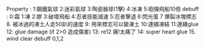 Property : 1:鋼鐵氣球 2:迷彩氣球 3:陶瓷器球(1擊) 4:冰凍 5:砲彈飛船10倍
debuff : 0:霜 1:凍 2:膠 3:破壞飛船 4:忍者技能減速 5:忍者擊退 6:閃光蛋 7 爆裂冰塊標志 8. 被冰過的凍土人走50趴的速度 9: 用來標志可以變凍土 10:連續凍結 11:連續glue 12: glue damage (if 2>0 造成傷害) 13: re12 痛!太痛了 14: super heart glue 15. wind clear debuff 0,1,2
